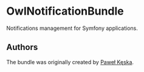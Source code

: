 OwlNotificationBundle
=====================

Notifications management for Symfony applications.

Authors
-------

The bundle was originally created by [Paweł Kęska](mailto:projekty@pawelkeska.eu).
